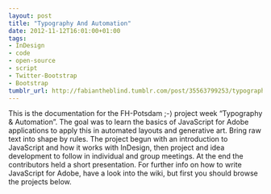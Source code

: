 ```yaml
---
layout: post
title: "Typography And Automation"
date: 2012-11-12T16:01:00+01:00
tags:
- InDesign
- code
- open-source
- script
- Twitter-Bootstrap
- Bootstrap
tumblr_url: http://fabiantheblind.tumblr.com/post/35563799253/typography-and-automation
---
```

This is the documentation for the FH-Potsdam ;-⟩ project week “Typography & Automation”. The goal was to learn the basics of JavaScript for Adobe applications to apply this in automated layouts and generative art. Bring raw text into shape by rules. The project begun with an introduction to JavaScript and how it works with InDesign, then project and idea development to follow in individual and group meetings. At the end the contributors held a short presentation. For further info on how to write JavaScript for Adobe, have a look into the wiki, but first you should browse the projects below.
